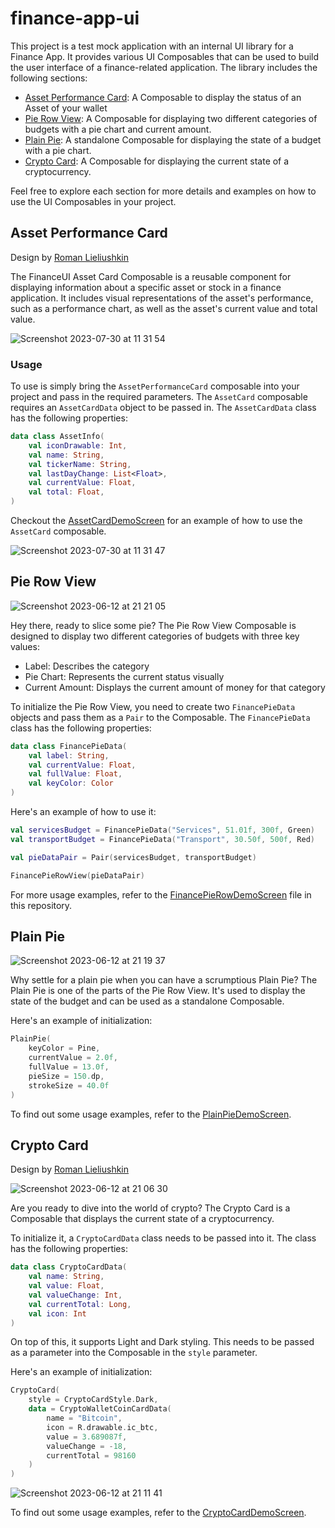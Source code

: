 # finance-app-ui

This project is a test mock application with an internal UI library for a Finance App. It provides various UI Composables that can be used to build the user interface of a finance-related application. The library includes the following sections:

- [Asset Performance Card](#asset-performance-card): A Composable to display the status of an Asset of your wallet
- [Pie Row View](#pie-row-view): A Composable for displaying two different categories of budgets with a pie chart and current amount.
- [Plain Pie](#plain-pie): A standalone Composable for displaying the state of a budget with a pie chart.
- [Crypto Card](#crypto-card): A Composable for displaying the current state of a cryptocurrency.

Feel free to explore each section for more details and examples on how to use the UI Composables in your project.

## Asset Performance Card
Design by [Roman Lieliushkin](https://www.linkedin.com/safety/go?url=https%3A%2F%2Fwww.behance.net%2Fozmoweb&trk=flagship-messaging-web&messageThreadUrn=urn%3Ali%3AmessagingThread%3A2-NWY4ZGU0NGEtOGJhMC00MmFiLWE2NDctOTlmOTQ3ZDRmOGIxXzAxMg%3D%3D&lipi=urn%3Ali%3Apage%3Ad_flagship3_messaging_conversation_detail%3BKJxf2ds6QGWE0fko6cjsgw%3D%3D)

The FinanceUI Asset Card Composable is a reusable component for displaying information about a specific asset or stock in a finance application. It includes visual representations of the asset's performance, such as a performance chart, as well as the asset's current value and total value.

![Screenshot 2023-07-30 at 11 31 54](https://github.com/zurche/finance-app-ui/assets/15671525/5018363f-f9bc-47f2-93e1-495a81946db3)

### Usage
To use is simply bring the `AssetPerformanceCard` composable into your project and pass in the required parameters. The `AssetCard` composable requires an `AssetCardData` object to be passed in. The `AssetCardData` class has the following properties:

```kotlin
data class AssetInfo(
    val iconDrawable: Int,
    val name: String,
    val tickerName: String,
    val lastDayChange: List<Float>,
    val currentValue: Float,
    val total: Float,
)
```

Checkout the [AssetCardDemoScreen](https://github.com/zurche/finance-app-ui/blob/main/app/src/main/java/com/az/financeapp/ui/screens/AssetCardListScreen.kt) for an example of how to use the `AssetCard` composable.

![Screenshot 2023-07-30 at 11 31 47](https://github.com/zurche/finance-app-ui/assets/15671525/1882d6a5-990d-44fe-9493-1712ed86a825)

## Pie Row View
![Screenshot 2023-06-12 at 21 21 05](https://github.com/zurche/finance-app-ui/assets/15671525/c1dbe248-6b28-47df-bc8d-d55f0e9646c3)

Hey there, ready to slice some pie? The Pie Row View Composable is designed to display two different categories of budgets with three key values:
- Label: Describes the category
- Pie Chart: Represents the current status visually
- Current Amount: Displays the current amount of money for that category

To initialize the Pie Row View, you need to create two `FinancePieData` objects and pass them as a `Pair` to the Composable. The `FinancePieData` class has the following properties:
```kotlin
data class FinancePieData(
    val label: String,
    val currentValue: Float,
    val fullValue: Float,
    val keyColor: Color
)
```

Here's an example of how to use it:
```kotlin
val servicesBudget = FinancePieData("Services", 51.01f, 300f, Green)
val transportBudget = FinancePieData("Transport", 30.50f, 500f, Red)

val pieDataPair = Pair(servicesBudget, transportBudget)

FinancePieRowView(pieDataPair)
```

For more usage examples, refer to the [FinancePieRowDemoScreen](https://github.com/zurche/finance-app-ui/blob/main/app/src/main/java/com/az/financeapp/ui/screens/FinancePieRowDemoScreen.kt) file in this repository.


## Plain Pie
![Screenshot 2023-06-12 at 21 19 37](https://github.com/zurche/finance-app-ui/assets/15671525/a0151fa3-70e9-44e6-b7fa-4146a2276a1a)

Why settle for a plain pie when you can have a scrumptious Plain Pie? The Plain Pie is one of the parts of the Pie Row View. It's used to display the state of the budget and can be used as a standalone Composable.

Here's an example of initialization:
```kotlin
PlainPie(
    keyColor = Pine,
    currentValue = 2.0f,
    fullValue = 13.0f,
    pieSize = 150.dp,
    strokeSize = 40.0f
)
```

To find out some usage examples, refer to the [PlainPieDemoScreen](https://github.com/zurche/finance-app-ui/blob/main/app/src/main/java/com/az/financeapp/ui/screens/PlainPieDemoScreen.kt).


## Crypto Card
Design by [Roman Lieliushkin](https://www.linkedin.com/safety/go?url=https%3A%2F%2Fwww.behance.net%2Fozmoweb&trk=flagship-messaging-web&messageThreadUrn=urn%3Ali%3AmessagingThread%3A2-NWY4ZGU0NGEtOGJhMC00MmFiLWE2NDctOTlmOTQ3ZDRmOGIxXzAxMg%3D%3D&lipi=urn%3Ali%3Apage%3Ad_flagship3_messaging_conversation_detail%3BKJxf2ds6QGWE0fko6cjsgw%3D%3D)

![Screenshot 2023-06-12 at 21 06 30](https://github.com/zurche/finance-app-ui/assets/15671525/e30f1c50-672b-4fb0-a07e-7e8aab5978bf)

Are you ready to dive into the world of crypto? The Crypto Card is a Composable that displays the current state of a cryptocurrency.

To initialize it, a `CryptoCardData` class needs to be passed into it. The class has the following properties:
```kotlin
data class CryptoCardData(
    val name: String,
    val value: Float,
    val valueChange: Int,
    val currentTotal: Long,
    val icon: Int
)
```

On top of this, it supports Light and Dark styling. This needs to be passed as a parameter into the Composable in the `style` parameter.

Here's an example of initialization:
```kotlin
CryptoCard(
    style = CryptoCardStyle.Dark,
    data = CryptoWalletCoinCardData(
        name = "Bitcoin",
        icon = R.drawable.ic_btc,
        value = 3.689087f,
        valueChange = -18,
        currentTotal = 98160
    )
)
```
![Screenshot 2023-06-12 at 21 11 41](https://github.com/zurche/finance-app-ui/assets/15671525/ca8c26bd-b854-42a9-b18e-88f78d441907)

To find out some usage examples, refer to the [CryptoCardDemoScreen](https://github.com/zurche/finance-app-ui/blob/main/app/src/main/java/com/az/financeapp/ui/screens/CryptoWalletHomeScreen.kt).



